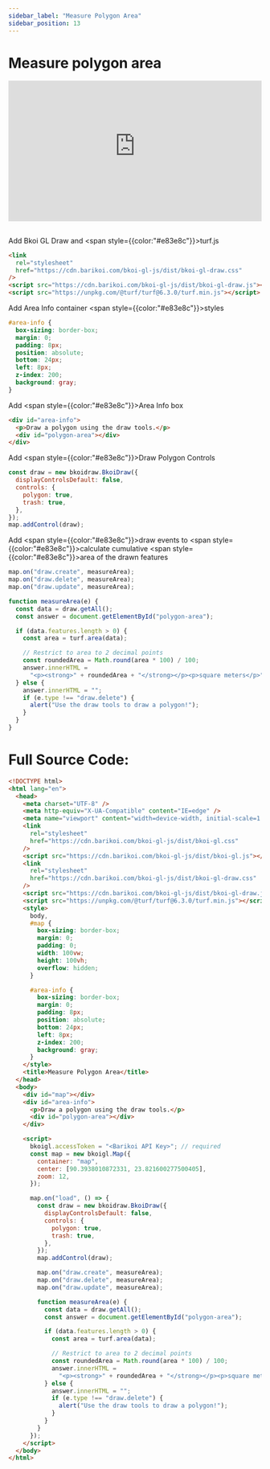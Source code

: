 ```yaml
---
sidebar_label: "Measure Polygon Area"
sidebar_position: 13
---
```


# Measure polygon area

<iframe src="https://bkoi-gl-example-measure-polygon-area.surge.sh/" width="100%" height="280px" frameborder="0" style={{border:"1px solid black"}} allowfullscreen></iframe>

##

Add Bkoi GL Draw and <span style={{color:"#e83e8c"}}>turf.js</span>

```html
<link
  rel="stylesheet"
  href="https://cdn.barikoi.com/bkoi-gl-js/dist/bkoi-gl-draw.css"
/>
<script src="https://cdn.barikoi.com/bkoi-gl-js/dist/bkoi-gl-draw.js"></script>
<script src="https://unpkg.com/@turf/turf@6.3.0/turf.min.js"></script>
```

Add Area Info container <span style={{color:"#e83e8c"}}>styles</span>

```css
#area-info {
  box-sizing: border-box;
  margin: 0;
  padding: 8px;
  position: absolute;
  bottom: 24px;
  left: 8px;
  z-index: 200;
  background: gray;
}
```

Add <span style={{color:"#e83e8c"}}>Area</span> Info box

```html
<div id="area-info">
  <p>Draw a polygon using the draw tools.</p>
  <div id="polygon-area"></div>
</div>
```

Add <span style={{color:"#e83e8c"}}>Draw</span> Polygon Controls

```js
const draw = new bkoidraw.BkoiDraw({
  displayControlsDefault: false,
  controls: {
    polygon: true,
    trash: true,
  },
});
map.addControl(draw);
```

Add <span style={{color:"#e83e8c"}}>draw</span> events to <span style={{color:"#e83e8c"}}>calculate</span> cumulative <span style={{color:"#e83e8c"}}>area</span> of the drawn features

```js
map.on("draw.create", measureArea);
map.on("draw.delete", measureArea);
map.on("draw.update", measureArea);

function measureArea(e) {
  const data = draw.getAll();
  const answer = document.getElementById("polygon-area");

  if (data.features.length > 0) {
    const area = turf.area(data);

    // Restrict to area to 2 decimal points
    const roundedArea = Math.round(area * 100) / 100;
    answer.innerHTML =
      "<p><strong>" + roundedArea + "</strong></p><p>square meters</p>";
  } else {
    answer.innerHTML = "";
    if (e.type !== "draw.delete") {
      alert("Use the draw tools to draw a polygon!");
    }
  }
}
```

# Full Source Code:

```html
<!DOCTYPE html>
<html lang="en">
  <head>
    <meta charset="UTF-8" />
    <meta http-equiv="X-UA-Compatible" content="IE=edge" />
    <meta name="viewport" content="width=device-width, initial-scale=1.0" />
    <link
      rel="stylesheet"
      href="https://cdn.barikoi.com/bkoi-gl-js/dist/bkoi-gl.css"
    />
    <script src="https://cdn.barikoi.com/bkoi-gl-js/dist/bkoi-gl.js"></script>
    <link
      rel="stylesheet"
      href="https://cdn.barikoi.com/bkoi-gl-js/dist/bkoi-gl-draw.css"
    />
    <script src="https://cdn.barikoi.com/bkoi-gl-js/dist/bkoi-gl-draw.js"></script>
    <script src="https://unpkg.com/@turf/turf@6.3.0/turf.min.js"></script>
    <style>
      body,
      #map {
        box-sizing: border-box;
        margin: 0;
        padding: 0;
        width: 100vw;
        height: 100vh;
        overflow: hidden;
      }

      #area-info {
        box-sizing: border-box;
        margin: 0;
        padding: 8px;
        position: absolute;
        bottom: 24px;
        left: 8px;
        z-index: 200;
        background: gray;
      }
    </style>
    <title>Measure Polygon Area</title>
  </head>
  <body>
    <div id="map"></div>
    <div id="area-info">
      <p>Draw a polygon using the draw tools.</p>
      <div id="polygon-area"></div>
    </div>

    <script>
      bkoigl.accessToken = "<Barikoi API Key>"; // required
      const map = new bkoigl.Map({
        container: "map",
        center: [90.3938010872331, 23.821600277500405],
        zoom: 12,
      });

      map.on("load", () => {
        const draw = new bkoidraw.BkoiDraw({
          displayControlsDefault: false,
          controls: {
            polygon: true,
            trash: true,
          },
        });
        map.addControl(draw);

        map.on("draw.create", measureArea);
        map.on("draw.delete", measureArea);
        map.on("draw.update", measureArea);

        function measureArea(e) {
          const data = draw.getAll();
          const answer = document.getElementById("polygon-area");

          if (data.features.length > 0) {
            const area = turf.area(data);

            // Restrict to area to 2 decimal points
            const roundedArea = Math.round(area * 100) / 100;
            answer.innerHTML =
              "<p><strong>" + roundedArea + "</strong></p><p>square meters</p>";
          } else {
            answer.innerHTML = "";
            if (e.type !== "draw.delete") {
              alert("Use the draw tools to draw a polygon!");
            }
          }
        }
      });
    </script>
  </body>
</html>
```
